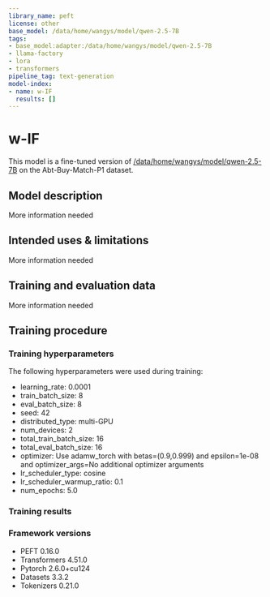 ```yaml
---
library_name: peft
license: other
base_model: /data/home/wangys/model/qwen-2.5-7B
tags:
- base_model:adapter:/data/home/wangys/model/qwen-2.5-7B
- llama-factory
- lora
- transformers
pipeline_tag: text-generation
model-index:
- name: w-IF
  results: []
---
```


<!-- This model card has been generated automatically according to the information the Trainer had access to. You
should probably proofread and complete it, then remove this comment. -->

# w-IF

This model is a fine-tuned version of [/data/home/wangys/model/qwen-2.5-7B](https://huggingface.co//data/home/wangys/model/qwen-2.5-7B) on the Abt-Buy-Match-P1 dataset.

## Model description

More information needed

## Intended uses & limitations

More information needed

## Training and evaluation data

More information needed

## Training procedure

### Training hyperparameters

The following hyperparameters were used during training:
- learning_rate: 0.0001
- train_batch_size: 8
- eval_batch_size: 8
- seed: 42
- distributed_type: multi-GPU
- num_devices: 2
- total_train_batch_size: 16
- total_eval_batch_size: 16
- optimizer: Use adamw_torch with betas=(0.9,0.999) and epsilon=1e-08 and optimizer_args=No additional optimizer arguments
- lr_scheduler_type: cosine
- lr_scheduler_warmup_ratio: 0.1
- num_epochs: 5.0

### Training results



### Framework versions

- PEFT 0.16.0
- Transformers 4.51.0
- Pytorch 2.6.0+cu124
- Datasets 3.3.2
- Tokenizers 0.21.0